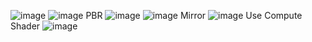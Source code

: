 ![image](https://github.com/Ji-Hun-Jeong/DX_Space/assets/147147285/df3f9890-237c-4689-aaf9-c0da9a57f9db)
![image](https://github.com/Ji-Hun-Jeong/DX_Space/assets/147147285/6375d73f-cb3c-4281-a20c-031b05f25aaa)
PBR
![image](https://github.com/Ji-Hun-Jeong/DX_Space/assets/147147285/d1cb9967-78c0-4187-a47e-a25d89076f71)
![image](https://github.com/Ji-Hun-Jeong/DX_Space/assets/147147285/13352308-d8c9-441d-b9bd-c585f300b370)
Mirror
![image](https://github.com/Ji-Hun-Jeong/DX_Space/assets/147147285/1e468a5b-d655-4698-b4fc-ba755651d6c5)
Use Compute Shader 
![image](https://github.com/user-attachments/assets/1bc12f37-9c7f-4d73-ac40-caf16ea01398)
